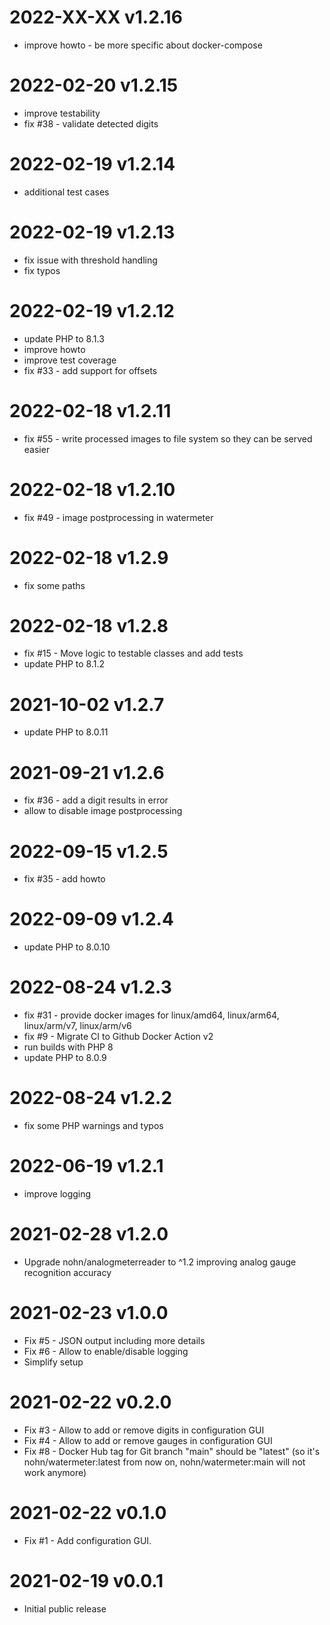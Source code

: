 # 2022-XX-XX v1.2.16

- improve howto - be more specific about docker-compose 

# 2022-02-20 v1.2.15

- improve testability
- fix #38 - validate detected digits

# 2022-02-19 v1.2.14

- additional test cases

# 2022-02-19 v1.2.13

- fix issue with threshold handling
- fix typos

# 2022-02-19 v1.2.12

- update PHP to 8.1.3
- improve howto
- improve test coverage
- fix #33 - add support for offsets

# 2022-02-18 v1.2.11

- fix #55 - write processed images to file system so they can be served easier

# 2022-02-18 v1.2.10

- fix #49 - image postprocessing in watermeter

# 2022-02-18 v1.2.9

- fix some paths

# 2022-02-18 v1.2.8

- fix #15 - Move logic to testable classes and add tests
- update PHP to 8.1.2

# 2021-10-02 v1.2.7

- update PHP to 8.0.11
 
# 2021-09-21 v1.2.6

- fix #36 - add a digit results in error
- allow to disable image postprocessing

# 2022-09-15 v1.2.5

- fix #35 - add howto

# 2022-09-09 v1.2.4

- update PHP to 8.0.10

# 2022-08-24 v1.2.3

- fix #31 - provide docker images for linux/amd64, linux/arm64, linux/arm/v7, linux/arm/v6
- fix #9 - Migrate CI to Github Docker Action v2 
- run builds with PHP 8
- update PHP to 8.0.9

# 2022-08-24 v1.2.2

- fix some PHP warnings and typos

# 2022-06-19 v1.2.1

- improve logging

# 2021-02-28 v1.2.0

- Upgrade nohn/analogmeterreader to ^1.2 improving analog gauge recognition accuracy

# 2021-02-23 v1.0.0

- Fix #5 - JSON output including more details
- Fix #6 - Allow to enable/disable logging
- Simplify setup

# 2021-02-22 v0.2.0

- Fix #3 - Allow to add or remove digits in configuration GUI
- Fix #4 - Allow to add or remove gauges in configuration GUI
- Fix #8 - Docker Hub tag for Git branch "main" should be "latest" (so it's nohn/watermeter:latest from now on, nohn/watermeter:main will not work anymore)

# 2021-02-22 v0.1.0

- Fix #1 - Add configuration GUI.

# 2021-02-19 v0.0.1

- Initial public release
